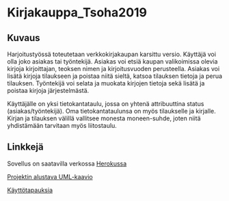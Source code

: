 # Kirjakauppa_Tsoha2019

## Kuvaus

Harjoitustyössä toteutetaan verkkokirjakaupan karsittu versio. Käyttäjä voi olla joko asiakas tai työntekijä. 
Asiakas voi etsiä kaupan valikoimissa olevia kirjoja kirjoittajan, teoksen nimen ja kirjoitusvuoden perusteella.
Asiakas voi lisätä kirjoja tilaukseen ja poistaa niitä sieltä, katsoa tilauksen tietoja ja perua tilauksen. Työntekijä 
voi selata ja muokata kirjojen tietoja sekä lisätä ja poistaa kirjoja järjestelmästä. 

Käyttäjälle on yksi tietokantataulu, jossa on yhtenä attribuuttina status (asiakas/työntekijä). Oma tietokantataulunsa
on myös tilaukselle ja kirjalle. Kirjan ja tilauksen välillä vallitsee monesta moneen-suhde, joten niitä yhdistämään 
tarvitaan myös liitostaulu.

## Linkkejä

Sovellus on saatavilla verkossa [Herokussa](https://verkkokirjakauppa.herokuapp.com/)

[Projektin alustava UML-kaavio](documentation/tietokantakaavio.jpg)

[Käyttötapauksia](documentation/user_stories.txt)

     
